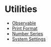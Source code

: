 <!-- base_template: frappe_io/www/frappejs/frappejs_base.html -->
# Utilities

- [Observable](/frappejs/docs/utilities/observable.md)
- [Print Format](/frappejs/docs/utilities/print-format.md)
- [Number Series](/frappejs/docs/utilities/number-series.md)
- [System Settings](/frappejs/docs/utilities/system-settings.md)
